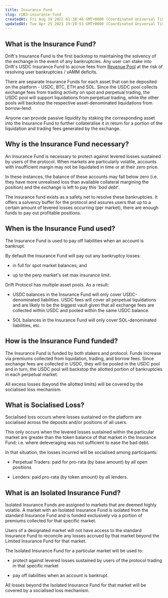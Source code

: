 ```yaml
---
title: Insurance Fund
slug: rUB3-insurance-fund
createdAt: Fri Aug 19 2022 01:38:46 GMT+0000 (Coordinated Universal Time)
updatedAt: Tue Apr 25 2023 19:28:53 GMT+0000 (Coordinated Universal Time)
---
```


## What is the Insurance Fund?

Drift's Insurance Fund is the first backstop to maintaining the solvency of the exchange in the event of any bankruptcies. Any user can stake into Drift's USDC Insurance Fund to accrue fees from [Revenue Pool](<../Drift Protocol v2 Docs/Revenue Pool.md>) at the risk of resolving user bankruptcies / vAMM deficits.

There are separate Insurance Funds for each asset that can be deposited on the platform - USDC, BTC, ETH and SOL. Since the USDC pool collects exchange fees from trading activity on spot and perpetual trading, the USDC pool will support liquidations from perpetual trading, while the other pools will backstop the respective asset-denominated liquidations from borrow-lend.

Anyone can provide passive liquidity by staking the corresponding asset into the Insurance Fund to further collateralise it in return for a portion of the liquidation and trading fees generated by the exchange.&#x20;

## Why is the Insurance Fund necessary?&#x20;

An Insurance Fund is necessary to protect against levered losses sustained by users of the protocol. When markets are particularly volatile, accounts with insufficient margin may not be liquidated in time or at their zero price.&#x20;

In these instances, the balance of these accounts may fall below zero (i.e. they have more unrealised loss than available collateral margining the position) and the exchange is left to pay this '*bad debt*'.&#x20;

The insurance fund exists as a safety net to resolve these bankruptcies. It offers a solvency buffer for the protocol and assures users that up to a certain amount of levered losses occurring (per market), there are enough funds to pay out profitable positions.&#x20;

## When is the Insurance Fund used?

The Insurance Fund is used to pay off liabilities when an account is bankrupt.

By default the Insurance Fund will pay out any bankruptcy losses:

*   in full for spot market balances; and

*   up to the perp market's set max insurance limit.

Drift Protocol has multiple asset pools. As a result:&#x20;

*   USDC balances in the Insurance Fund will only cover USDC-denominated liabilities. USDC fees will cover all perpetual liquidations and are likely to be the biggest vault given that all exchange fees are collected within USDC and pooled within the same USDC balance.&#x20;

*   SOL balances in the Insurance Fund will only cover SOL-denominated liabilities, etc.

## How is the Insurance Fund funded?&#x20;

The Insurance Fund is funded by both stakers and protocol. Funds increase via premiums collected from liquidation, trading, and borrow fees. Since exchange fees are collected in USDC, they will be pooled in the USDC pool and in turn, the USDC pool will backstop the allotted portion of bankruptcies in each perpetual market.

All excess losses (beyond the allotted limits) will be covered by the socialised loss mechanism.

## What is Socialised Loss?

Socialised loss occurs where losses sustained on the platform are socialised across the deposits and/or positions of all users.&#x20;

This only occurs when the levered losses sustained within the particular market are greater than the token balance of that market in the Insurance Fund; i.e. where deleveraging was not sufficient to ease the bad debt.&#x20;

In that situation, the losses incurred will be socialised among participants:&#x20;

*   Perpetual Traders: paid for pro-rata (by base amount) by all open positions

*   Lenders: paid pro-rata (by token amount) by all lenders.

## What is an Isolated Insurance Fund?

Isolated Insurance Funds are assigned to markets that are deemed highly volatile. A market with an Isolated Insurance Fund is isolated from the standard Insurance Fund and is funded exclusively via a portion of premiums collected for that specific market.&#x20;

Users of a designated market will not have access to the standard Insurance Fund to reconcile any losses accrued by that market beyond the Limited Insurance Fund for that market.

The Isolated Insurance Fund for a particular market will be used to:

*   protect against levered losses sustained by users of the protocol trading in that specific market&#x20;

*   pay off liabilities when an account is bankrupt.

All losses beyond the Isolated Insurance Fund for that market will be covered by a socialised loss mechanism.

